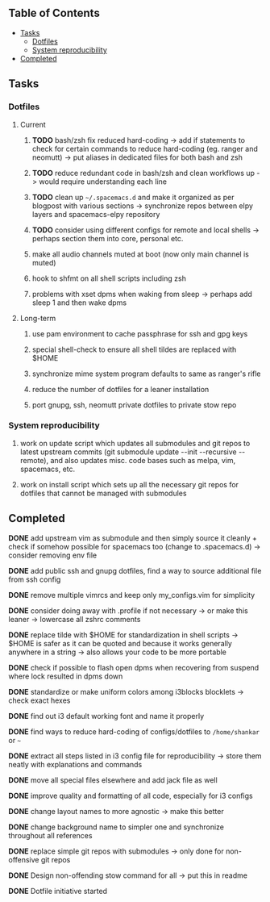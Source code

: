 ## Table of Contents
-   [Tasks](#tasks)
    -   [Dotfiles](#dotfiles)
    -   [System reproducibility](#system-reproducibility)
-   [Completed](#completed)

Tasks
-----

### Dotfiles

1.  Current

    1.  **TODO** bash/zsh fix reduced hard-coding -\> add if
        statements to check for certain commands to reduce hard-coding
        (eg. ranger and neomutt) -\> put aliases in dedicated files for
        both bash and zsh

    2.  **TODO** reduce redundant code in bash/zsh and clean
        workflows up -\> would require understanding each line

    3.  **TODO** clean up `~/.spacemacs.d` and make it
        organized as per blogpost with various sections -\> synchronize
        repos between elpy layers and spacemacs-elpy repository

    4.  **TODO** consider using different configs for remote
        and local shells -\> perhaps section them into core, personal
        etc.

    5.  make all audio channels muted at boot (now only main channel is
        muted)

    6.  hook to shfmt on all shell scripts including zsh

    7.  problems with xset dpms when waking from sleep -\> perhaps add
        sleep 1 and then wake dpms

2.  Long-term

    1.  use pam environment to cache passphrase for ssh and gpg keys

    2.  special shell-check to ensure all shell tildes are replaced with
        \$HOME

    3.  synchronize mime system program defaults to same as ranger\'s
        rifle

    4.  reduce the number of dotfiles for a leaner installation

    5.  port gnupg, ssh, neomutt private dotfiles to private stow repo

### System reproducibility

1.  work on update script which updates all submodules and git repos to
    latest upstream commits (git submodule update --init --recursive
    --remote), and also updates misc. code bases such as melpa, vim,
    spacemacs, etc.

2.  work on install script which sets up all the necessary git repos for
    dotfiles that cannot be managed with submodules

Completed
---------

**DONE** add upstream vim as submodule and then simply source
it cleanly + check if somehow possible for spacemacs too (change to
.spacemacs.d) -\> consider removing env file

**DONE** add public ssh and gnupg dotfiles, find a way to
source additional file from ssh config

**DONE** remove multiple vimrcs and keep only my_configs.vim
for simplicity

**DONE** consider doing away with .profile if not necessary
-\> or make this leaner -\> lowercase all zshrc comments

**DONE** replace tilde with \$HOME for standardization in
shell scripts -\> \$HOME is safer as it can be quoted and because it
works generally anywhere in a string -\> also allows your code to be
more portable

**DONE** check if possible to flash open dpms when recovering
from suspend where lock resulted in dpms down

**DONE** standardize or make uniform colors among i3blocks
blocklets -\> check exact hexes

**DONE** find out i3 default working font and name it
properly

**DONE** find ways to reduce hard-coding of configs/dotfiles
to `/home/shankar` or `~`

**DONE** extract all steps listed in i3 config file for
reproducibility -\> store them neatly with explanations and commands

**DONE** move all special files elsewhere and add jack file
as well

**DONE** improve quality and formatting of all code,
especially for i3 configs

**DONE** change layout names to more agnostic -\> make this
better

**DONE** change background name to simpler one and
synchronize throughout all references

**DONE** replace simple git repos with submodules -\> only
done for non-offensive git repos

**DONE** Design non-offending stow command for all -\> put
this in readme

**DONE** Dotfile initiative started
